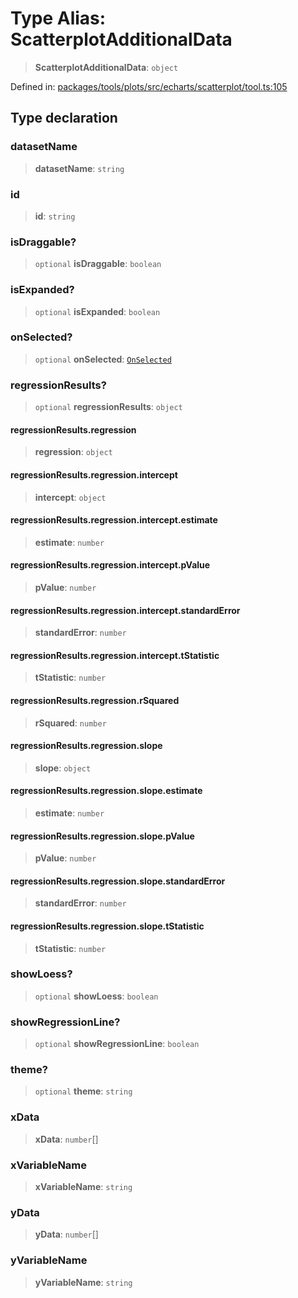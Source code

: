 # Type Alias: ScatterplotAdditionalData

> **ScatterplotAdditionalData**: `object`

Defined in: [packages/tools/plots/src/echarts/scatterplot/tool.ts:105](https://github.com/GeoDaCenter/openassistant/blob/bc4037be52d89829440fcc4aaa1010be73719d16/packages/tools/plots/src/echarts/scatterplot/tool.ts#L105)

## Type declaration

### datasetName

> **datasetName**: `string`

### id

> **id**: `string`

### isDraggable?

> `optional` **isDraggable**: `boolean`

### isExpanded?

> `optional` **isExpanded**: `boolean`

### onSelected?

> `optional` **onSelected**: [`OnSelected`](OnSelected.md)

### regressionResults?

> `optional` **regressionResults**: `object`

#### regressionResults.regression

> **regression**: `object`

#### regressionResults.regression.intercept

> **intercept**: `object`

#### regressionResults.regression.intercept.estimate

> **estimate**: `number`

#### regressionResults.regression.intercept.pValue

> **pValue**: `number`

#### regressionResults.regression.intercept.standardError

> **standardError**: `number`

#### regressionResults.regression.intercept.tStatistic

> **tStatistic**: `number`

#### regressionResults.regression.rSquared

> **rSquared**: `number`

#### regressionResults.regression.slope

> **slope**: `object`

#### regressionResults.regression.slope.estimate

> **estimate**: `number`

#### regressionResults.regression.slope.pValue

> **pValue**: `number`

#### regressionResults.regression.slope.standardError

> **standardError**: `number`

#### regressionResults.regression.slope.tStatistic

> **tStatistic**: `number`

### showLoess?

> `optional` **showLoess**: `boolean`

### showRegressionLine?

> `optional` **showRegressionLine**: `boolean`

### theme?

> `optional` **theme**: `string`

### xData

> **xData**: `number`[]

### xVariableName

> **xVariableName**: `string`

### yData

> **yData**: `number`[]

### yVariableName

> **yVariableName**: `string`
